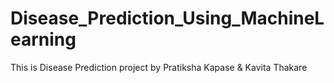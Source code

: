 # Disease_Prediction_Using_MachineLearning

This is Disease Prediction project 
by Pratiksha Kapase & Kavita Thakare




